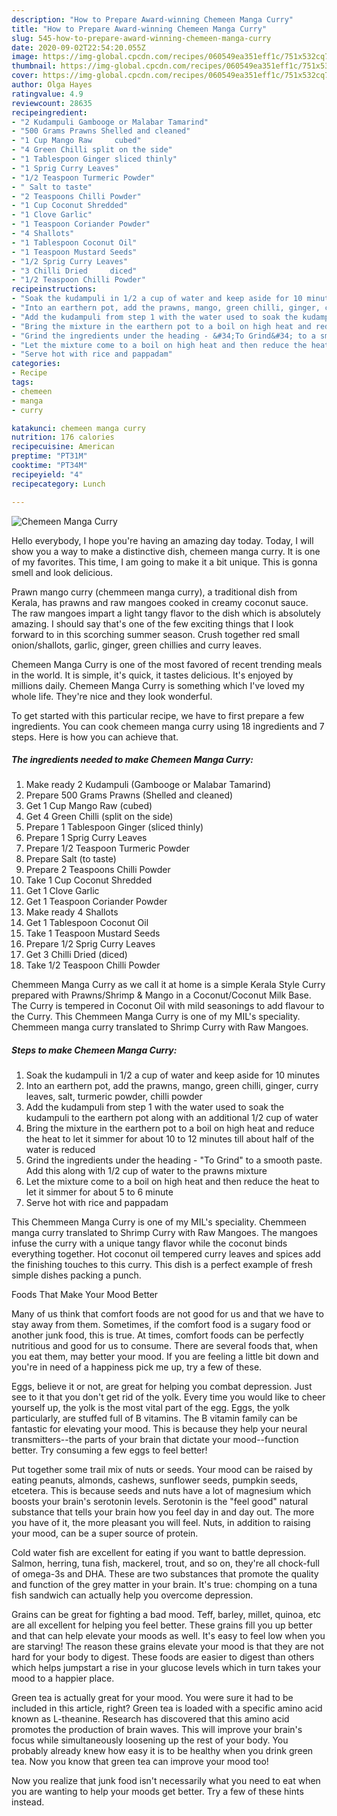 ```yaml
---
description: "How to Prepare Award-winning Chemeen Manga Curry"
title: "How to Prepare Award-winning Chemeen Manga Curry"
slug: 545-how-to-prepare-award-winning-chemeen-manga-curry
date: 2020-09-02T22:54:20.055Z
image: https://img-global.cpcdn.com/recipes/060549ea351eff1c/751x532cq70/chemeen-manga-curry-recipe-main-photo.jpg
thumbnail: https://img-global.cpcdn.com/recipes/060549ea351eff1c/751x532cq70/chemeen-manga-curry-recipe-main-photo.jpg
cover: https://img-global.cpcdn.com/recipes/060549ea351eff1c/751x532cq70/chemeen-manga-curry-recipe-main-photo.jpg
author: Olga Hayes
ratingvalue: 4.9
reviewcount: 28635
recipeingredient:
- "2 Kudampuli Gambooge or Malabar Tamarind"
- "500 Grams Prawns Shelled and cleaned"
- "1 Cup Mango Raw     cubed"
- "4 Green Chilli split on the side"
- "1 Tablespoon Ginger sliced thinly"
- "1 Sprig Curry Leaves"
- "1/2 Teaspoon Turmeric Powder"
- " Salt to taste"
- "2 Teaspoons Chilli Powder"
- "1 Cup Coconut Shredded"
- "1 Clove Garlic"
- "1 Teaspoon Coriander Powder"
- "4 Shallots"
- "1 Tablespoon Coconut Oil"
- "1 Teaspoon Mustard Seeds"
- "1/2 Sprig Curry Leaves"
- "3 Chilli Dried     diced"
- "1/2 Teaspoon Chilli Powder"
recipeinstructions:
- "Soak the kudampuli in 1/2 a cup of water and keep aside for 10 minutes"
- "Into an earthern pot, add the prawns, mango, green chilli, ginger, curry leaves, salt, turmeric powder, chilli powder"
- "Add the kudampuli from step 1 with the water used to soak the kudampuli to the earthern pot along with an additional 1/2 cup of water"
- "Bring the mixture in the earthern pot to a boil on high heat and reduce the heat to let it simmer for about 10 to 12 minutes till about half of the water is reduced"
- "Grind the ingredients under the heading - &#34;To Grind&#34; to a smooth paste. Add this along with 1/2 cup of water to the prawns mixture"
- "Let the mixture come to a boil on high heat and then reduce the heat to let it simmer for about 5 to 6 minute"
- "Serve hot with rice and pappadam"
categories:
- Recipe
tags:
- chemeen
- manga
- curry

katakunci: chemeen manga curry 
nutrition: 176 calories
recipecuisine: American
preptime: "PT31M"
cooktime: "PT34M"
recipeyield: "4"
recipecategory: Lunch

---
```



![Chemeen Manga Curry](https://img-global.cpcdn.com/recipes/060549ea351eff1c/751x532cq70/chemeen-manga-curry-recipe-main-photo.jpg)

Hello everybody, I hope you're having an amazing day today. Today, I will show you a way to make a distinctive dish, chemeen manga curry. It is one of my favorites. This time, I am going to make it a bit unique. This is gonna smell and look delicious.

Prawn mango curry (chemmeen manga curry), a traditional dish from Kerala, has prawns and raw mangoes cooked in creamy coconut sauce. The raw mangoes impart a light tangy flavor to the dish which is absolutely amazing. I should say that&#39;s one of the few exciting things that I look forward to in this scorching summer season. Crush together red small onion/shallots, garlic, ginger, green chillies and curry leaves.

Chemeen Manga Curry is one of the most favored of recent trending meals in the world. It is simple, it's quick, it tastes delicious. It's enjoyed by millions daily. Chemeen Manga Curry is something which I've loved my whole life. They're nice and they look wonderful.


To get started with this particular recipe, we have to first prepare a few ingredients. You can cook chemeen manga curry using 18 ingredients and 7 steps. Here is how you can achieve that.

<!--inarticleads1-->

##### The ingredients needed to make Chemeen Manga Curry:

1. Make ready 2 Kudampuli (Gambooge or Malabar Tamarind)
1. Prepare 500 Grams Prawns (Shelled and cleaned)
1. Get 1 Cup Mango Raw     (cubed)
1. Get 4 Green Chilli (split on the side)
1. Prepare 1 Tablespoon Ginger (sliced thinly)
1. Prepare 1 Sprig Curry Leaves
1. Prepare 1/2 Teaspoon Turmeric Powder
1. Prepare  Salt (to taste)
1. Prepare 2 Teaspoons Chilli Powder
1. Take 1 Cup Coconut Shredded
1. Get 1 Clove Garlic
1. Get 1 Teaspoon Coriander Powder
1. Make ready 4 Shallots
1. Get 1 Tablespoon Coconut Oil
1. Take 1 Teaspoon Mustard Seeds
1. Prepare 1/2 Sprig Curry Leaves
1. Get 3 Chilli Dried     (diced)
1. Take 1/2 Teaspoon Chilli Powder


Chemmeen Manga Curry as we call it at home is a simple Kerala Style Curry prepared with Prawns/Shrimp &amp; Mango in a Coconut/Coconut Milk Base. The Curry is tempered in Coconut Oil with mild seasonings to add flavour to the Curry. This Chemmeen Manga Curry is one of my MIL&#39;s speciality. Chemmeen manga curry translated to Shrimp Curry with Raw Mangoes. 

<!--inarticleads2-->

##### Steps to make Chemeen Manga Curry:

1. Soak the kudampuli in 1/2 a cup of water and keep aside for 10 minutes
1. Into an earthern pot, add the prawns, mango, green chilli, ginger, curry leaves, salt, turmeric powder, chilli powder
1. Add the kudampuli from step 1 with the water used to soak the kudampuli to the earthern pot along with an additional 1/2 cup of water
1. Bring the mixture in the earthern pot to a boil on high heat and reduce the heat to let it simmer for about 10 to 12 minutes till about half of the water is reduced
1. Grind the ingredients under the heading - &#34;To Grind&#34; to a smooth paste. Add this along with 1/2 cup of water to the prawns mixture
1. Let the mixture come to a boil on high heat and then reduce the heat to let it simmer for about 5 to 6 minute
1. Serve hot with rice and pappadam


This Chemmeen Manga Curry is one of my MIL&#39;s speciality. Chemmeen manga curry translated to Shrimp Curry with Raw Mangoes. The mangoes infuse the curry with a unique tangy flavor while the coconut binds everything together. Hot coconut oil tempered curry leaves and spices add the finishing touches to this curry. This dish is a perfect example of fresh simple dishes packing a punch. 

Foods That Make Your Mood Better


Many of us think that comfort foods are not good for us and that we have to stay away from them. Sometimes, if the comfort food is a sugary food or another junk food, this is true. At times, comfort foods can be perfectly nutritious and good for us to consume. There are several foods that, when you eat them, may better your mood. If you are feeling a little bit down and you're in need of a happiness pick me up, try a few of these.

Eggs, believe it or not, are great for helping you combat depression. Just see to it that you don't get rid of the yolk. Every time you would like to cheer yourself up, the yolk is the most vital part of the egg. Eggs, the yolk particularly, are stuffed full of B vitamins. The B vitamin family can be fantastic for elevating your mood. This is because they help your neural transmitters--the parts of your brain that dictate your mood--function better. Try consuming a few eggs to feel better!

Put together some trail mix of nuts or seeds. Your mood can be raised by eating peanuts, almonds, cashews, sunflower seeds, pumpkin seeds, etcetera. This is because seeds and nuts have a lot of magnesium which boosts your brain's serotonin levels. Serotonin is the "feel good" natural substance that tells your brain how you feel day in and day out. The more you have of it, the more pleasant you will feel. Nuts, in addition to raising your mood, can be a super source of protein.

Cold water fish are excellent for eating if you want to battle depression. Salmon, herring, tuna fish, mackerel, trout, and so on, they're all chock-full of omega-3s and DHA. These are two substances that promote the quality and function of the grey matter in your brain. It's true: chomping on a tuna fish sandwich can actually help you overcome depression. 

Grains can be great for fighting a bad mood. Teff, barley, millet, quinoa, etc are all excellent for helping you feel better. These grains fill you up better and that can help elevate your moods as well. It's easy to feel low when you are starving! The reason these grains elevate your mood is that they are not hard for your body to digest. These foods are easier to digest than others which helps jumpstart a rise in your glucose levels which in turn takes your mood to a happier place.

Green tea is actually great for your mood. You were sure it had to be included in this article, right? Green tea is loaded with a specific amino acid known as L-theanine. Research has discovered that this amino acid promotes the production of brain waves. This will improve your brain's focus while simultaneously loosening up the rest of your body. You probably already knew how easy it is to be healthy when you drink green tea. Now you know that green tea can improve your mood too!

Now you realize that junk food isn't necessarily what you need to eat when you are wanting to help your moods get better. Try  a few  of  these  hints  instead.

